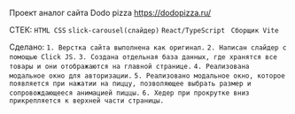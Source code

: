 Проект аналог сайта Dodo pizza https://dodopizza.ru/

СТЕК:
`HTML CSS`
`slick-carousel(слайдер)`
`React/TypeScript `
`Сборщик Vite`

Сделано:
`1. Верстка сайта выполнена как оригинал.`
`2. Написан слайдер с помощью Click JS.`
`3. Создана отдельная база данных, где хранятся все товары и они отображаются на главной странице.`
`4. Реализована модальное окно для авторизации.`
`5. Реализовано модальное окно, которое появляется при нажатии на пиццу, позволяющее выбрать размер и сопровождающееся анимацией пиццы.`
`6. Хедер при прокрутке вниз прикрепляется к верхней части страницы.`

